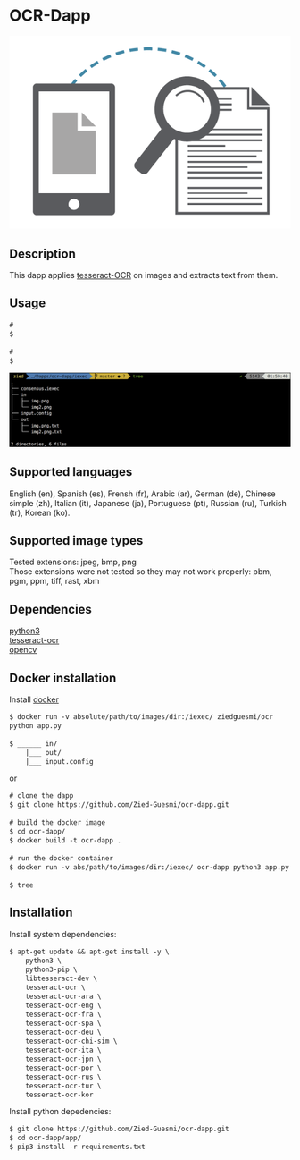 # OCR-Dapp

![dapp logo](./images/logo.png)


## Description
This dapp applies [tesseract-OCR](https://github.com/tesseract-ocr/tesseract) on images and extracts text from them.

## Usage
    # 
    $

    # 
    $

![screenshot](./images/ScreenShot1.png)

## Supported languages
English (en), Spanish (es), Frensh (fr), Arabic (ar), German (de), Chinese simple (zh), Italian (it), Japanese (ja), Portuguese (pt), Russian (ru), Turkish (tr), Korean (ko).

## Supported image types
Tested extensions: jpeg, bmp, png  
Those extensions were not tested so they may not work properly: pbm, pgm, ppm, tiff, rast, xbm  

## Dependencies
[python3](https://www.python.org/)  
[tesseract-ocr](https://github.com/tesseract-ocr/tesseract)  
[opencv](https://opencv.org/)

## Docker installation

Install [docker](https://docs.docker.com/install/)

    $ docker run -v absolute/path/to/images/dir:/iexec/ ziedguesmi/ocr python app.py

    $ ______ in/
        |___ out/
        |___ input.config

or

    # clone the dapp
    $ git clone https://github.com/Zied-Guesmi/ocr-dapp.git

    # build the docker image
    $ cd ocr-dapp/
    $ docker build -t ocr-dapp .

    # run the docker container
    $ docker run -v abs/path/to/images/dir:/iexec/ ocr-dapp python3 app.py

    $ tree

## Installation
Install system dependencies:

    $ apt-get update && apt-get install -y \
        python3 \
        python3-pip \
        libtesseract-dev \
        tesseract-ocr \
        tesseract-ocr-ara \
        tesseract-ocr-eng \
        tesseract-ocr-fra \
        tesseract-ocr-spa \
        tesseract-ocr-deu \
        tesseract-ocr-chi-sim \
        tesseract-ocr-ita \
        tesseract-ocr-jpn \
        tesseract-ocr-por \
        tesseract-ocr-rus \
        tesseract-ocr-tur \
        tesseract-ocr-kor
        
Install python depedencies:

    $ git clone https://github.com/Zied-Guesmi/ocr-dapp.git
    $ cd ocr-dapp/app/
    $ pip3 install -r requirements.txt